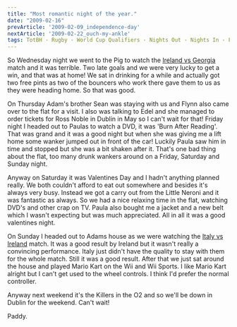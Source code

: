 ```yaml
---
title: "Most romantic night of the year."
date: "2009-02-16"
prevArticle: '2009-02-09_independence-day'
nextArticle: '2009-02-22_ouch-my-ankle'
tags: TotBH - Rugby - World Cup Qualifiers - Nights Out - Nights In - Football - Gaming - Six Nations
---
```

So Wednesday night we went to the Pig to watch the [Ireland vs Georgia](http://www.rte.ie/sport/soccer/2009/0211/ireland_georgia.html) match and it was terrible. Two late goals and we were very lucky to get a win, and that was at home! We sat in drinking for a while and actually got two free pints as two of the bouncers who work there gave them to us as they were heading home. So that was good.

On Thursday Adam's brother Sean was staying with us and Flynn also came over to the flat for a visit. I also was talking to Edel and she managed to order tickets for Ross Noble in Dublin in May so I can't wait for that! Friday night I headed out to Paulas to watch a DVD, it was 'Burn After Reading'. That was grand and it was a good night but when she was giving me a lift home some wanker jumped out in front of the car! Luckily Paula saw him in time and stopped but she was a bit shaken after it. That's one bad thing about the flat, too many drunk wankers around on a Friday, Saturday and Sunday night.

Anyway on Saturday it was Valentines Day and I hadn't anything planned really. We both couldn't afford to eat out somewhere and besides it's always very busy. Instead we got a carry out from the Little Neroni and it was fantastic as always. So we had a nice relaxing time in the flat, watching DVD's and other crap on TV. Paula also bought me a jacket and a new belt which I wasn't expecting but was much appreciated. All in all it was a good valentines night.

On Sunday I headed out to Adams house as we were watching the [Italy vs Ireland](http://www.rte.ie/sport/rugby/sixnations/2009/0215/italy_ireland.html) match. It was a good result by Ireland but it wasn't really a convincing performance. Italy just didn't have the quality to stay with them for the whole match. Still it was a good result. After that we just sat around the house and played Mario Kart on the Wii and Wii Sports. I like Mario Kart alright but I can't get used to the wheel controls. I think I'd prefer the normal controller.

Anyway next weekend it's the Killers in the O2 and so we'll be down in Dublin for the weekend. Can't wait!

Paddy.